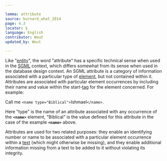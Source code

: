 ```yaml
---

lemma: attribute
source: burnard_what_2014
page: 4.3
locator: §
language: English
contributor: Wout
updated_by: Wout

---
```


Like "[entity](entity.html)", the word "attribute" has a specific technical sense when used in the [SGML](SGML.html) context, which differs somewhat from its sense when used in the database design context. An SGML attribute is a category of information associated with a particular type of [element](element.html), but not contained within it. Attributes are associated with particular element occurrences by including their name and value within the start-[tag](tag.html) for the element concerned. For example:

Call me `<name type="Biblical">`Ishmael`</name>`.

Here "type" is the name of an attribute associated with any occurrence of the **`<name>`** element, "Biblical" is the value defined for this attribute in the case of the example **`<name>`** above.

Attributes are used for two related purposes: they enable an identifying number or name to be associated with a particular element occurrence within a [text](text.html) (which might otherwise be missing), and they enable additional information missing from a text to be added to it without violating its integrity.
